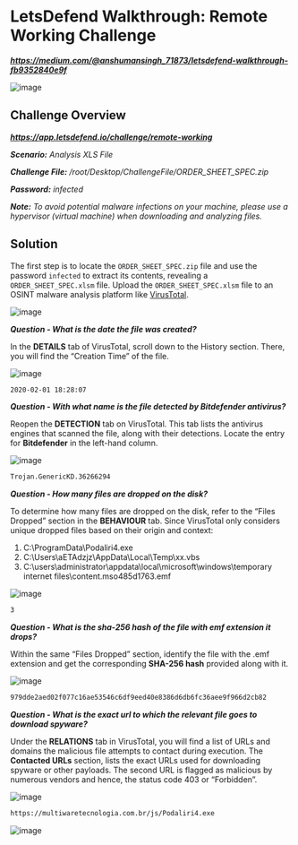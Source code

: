 # LetsDefend Walkthrough: Remote Working Challenge
***https://medium.com/@anshumansingh_71873/letsdefend-walkthrough-fb9352840e9f***

![image](https://github.com/user-attachments/assets/eda7993d-451b-418b-8d2c-eaa01e5c50d8)

## Challenge Overview
***https://app.letsdefend.io/challenge/remote-working***

***Scenario:** Analysis XLS File*

***Challenge File:** /root/Desktop/ChallengeFile/ORDER_SHEET_SPEC.zip*

***Password:** infected*

***Note:** To avoid potential malware infections on your machine, please use a hypervisor (virtual machine) when downloading and analyzing files.*

## Solution
The first step is to locate the `ORDER_SHEET_SPEC.zip` file and use the password `infected` to extract its contents, revealing a `ORDER_SHEET_SPEC.xlsm` file. Upload the `ORDER_SHEET_SPEC.xlsm` file to an OSINT malware analysis platform like [VirusTotal](https://www.virustotal.com/gui/home/upload).

![image](https://github.com/user-attachments/assets/c1ac6851-1b85-4a2f-9677-a0a0b278f784)

***Question - What is the date the file was created?***

In the **DETAILS** tab of VirusTotal, scroll down to the History section. There, you will find the “Creation Time” of the file.

![image](https://github.com/user-attachments/assets/880fcc6e-25d7-4145-973a-b1426f419301)

```bash
2020-02-01 18:28:07
```

***Question - With what name is the file detected by Bitdefender antivirus?***

Reopen the **DETECTION** tab on VirusTotal. This tab lists the antivirus engines that scanned the file, along with their detections. Locate the entry for **Bitdefender** in the left-hand column.

![image](https://github.com/user-attachments/assets/7e169df1-6d91-472a-af0a-d45a8580a388)

```bash
Trojan.GenericKD.36266294
```

***Question - How many files are dropped on the disk?***

To determine how many files are dropped on the disk, refer to the “Files Dropped” section in the **BEHAVIOUR** tab. Since VirusTotal only considers unique dropped files based on their origin and context:

1. C:\ProgramData\Podaliri4.exe
2. C:\Users\aETAdzjz\AppData\Local\Temp\xx.vbs
3. C:\users\administrator\appdata\local\microsoft\windows\temporary internet files\content.mso485d1763.emf

![image](https://github.com/user-attachments/assets/a860807c-b265-4186-832c-438e91a3d431)

```bash
3
```

***Question - What is the sha-256 hash of the file with emf extension it drops?***

Within the same “Files Dropped” section, identify the file with the .emf extension and get the corresponding **SHA-256 hash** provided along with it.

![image](https://github.com/user-attachments/assets/026a7234-80a1-486b-8672-c6772ba1693a)

```bash
979dde2aed02f077c16ae53546c6df9eed40e8386d6db6fc36aee9f966d2cb82
```

***Question - What is the exact url to which the relevant file goes to download spyware?***

Under the **RELATIONS** tab in VirusTotal, you will find a list of URLs and domains the malicious file attempts to contact during execution. The **Contacted URLs** section, lists the exact URLs used for downloading spyware or other payloads. The second URL is flagged as malicious by numerous vendors and hence, the status code 403 or “Forbidden”.

![image](https://github.com/user-attachments/assets/240d2800-f88e-4405-bc6d-61a565eab1ac)

```bash
https://multiwaretecnologia.com.br/js/Podaliri4.exe
```

![image](https://github.com/user-attachments/assets/6dd2fe21-9d90-4338-b5d4-a216cab2e814)
